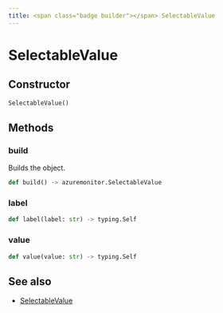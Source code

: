 ```yaml
---
title: <span class="badge builder"></span> SelectableValue
---
```

# <span class="badge builder"></span> SelectableValue

## Constructor

```python
SelectableValue()
```
## Methods

### <span class="badge object-method"></span> build

Builds the object.

```python
def build() -> azuremonitor.SelectableValue
```

### <span class="badge object-method"></span> label

```python
def label(label: str) -> typing.Self
```

### <span class="badge object-method"></span> value

```python
def value(value: str) -> typing.Self
```

## See also

 * <span class="badge object-type-class"></span> [SelectableValue](./object-SelectableValue.md)
